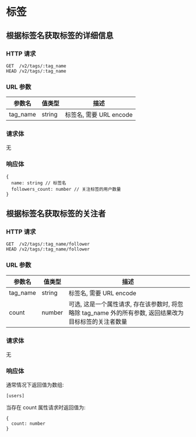 # 标签

## 根据标签名获取标签的详细信息

### HTTP 请求

```
GET  /v2/tags/:tag_name
HEAD /v2/tags/:tag_name
```

### URL 参数

参数名     | 值类型      | 描述
--------- | ---------- | -------------------------------------------------------
tag_name  | string     | 标签名, 需要 URL encode

### 请求体

无

### 响应体

```
{
  name: string // 标签名
  followers_count: number // 关注标签的用户数量
}
```

## 根据标签名获取标签的关注者

### HTTP 请求

```
GET  /v2/tags/:tag_name/follower
HEAD /v2/tags/:tag_name/follower
```

### URL 参数

参数名     | 值类型      | 描述
--------- | ---------- | -------------------------------------------------------
tag_name  | string     | 标签名, 需要 URL encode
count     | number     | 可选, 这是一个属性请求, 存在该参数时, 将忽略除 tag_name 外的所有参数, 返回结果改为目标标签的关注者数量

### 请求体

无

### 响应体

通常情况下返回值为数组:

```
[users]
```

当存在 count 属性请求时返回值为:

```
{
  count: number
}
```
